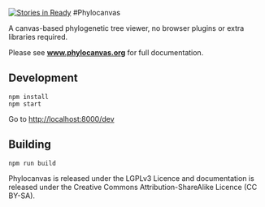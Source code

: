[![Stories in Ready](https://badge.waffle.io/phylocanvas/phylocanvas.png?label=ready&title=Ready)](https://waffle.io/phylocanvas/phylocanvas)
#Phylocanvas

A canvas-based phylogenetic tree viewer, no browser plugins or extra libraries required.

Please see **www.phylocanvas.org** for full documentation.

## Development
```
npm install
npm start
```
Go to [http://localhost:8000/dev](http://localhost:8080/dev)

## Building
```
npm run build
```

Phylocanvas is released under the LGPLv3 Licence and documentation is released under the Creative Commons Attribution-ShareAlike Licence (CC BY-SA).
